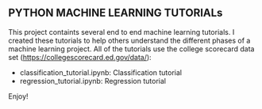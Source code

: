 ## PYTHON MACHINE LEARNING TUTORIALs

This project containts several end to end machine learning tutorials. I created these tutorials to help others understand the different phases of a machine learning project. All of the tutorials use the college scorecard data set (https://collegescorecard.ed.gov/data/):

* classification_tutorial.ipynb: Classification tutorial
* regression_tutorial.ipynb: Regression tutorial

Enjoy!



